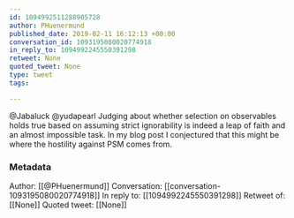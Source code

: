 ```yaml
---
id: 1094992511288905728
author: PHuenermund
published_date: 2019-02-11 16:12:13 +00:00
conversation_id: 1093195080020774918
in_reply_to: 1094992245550391298
retweet: None
quoted_tweet: None
type: tweet
tags:

---
```


@Jabaluck @yudapearl Judging about whether selection on observables holds true based on assuming strict ignorability is indeed a leap of faith and an almost impossible task. In my blog post I conjectured that this might be where the hostility against PSM comes from.

### Metadata

Author: [[@PHuenermund]]
Conversation: [[conversation-1093195080020774918]]
In reply to: [[1094992245550391298]]
Retweet of: [[None]]
Quoted tweet: [[None]]
